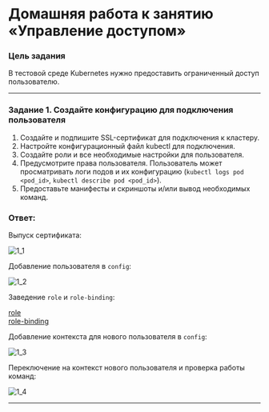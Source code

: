 # Домашняя работа к занятию «Управление доступом»

### Цель задания

В тестовой среде Kubernetes нужно предоставить ограниченный доступ пользователю.

------

### Задание 1. Создайте конфигурацию для подключения пользователя

1. Создайте и подпишите SSL-сертификат для подключения к кластеру.
2. Настройте конфигурационный файл kubectl для подключения.
3. Создайте роли и все необходимые настройки для пользователя.
4. Предусмотрите права пользователя. Пользователь может просматривать логи подов и их конфигурацию (`kubectl logs pod <pod_id>`, `kubectl describe pod <pod_id>`).
5. Предоставьте манифесты и скриншоты и/или вывод необходимых команд.

### Ответ:

Выпуск сертификата:

![1_1]()

Добавление пользователя в `config`:

![1_2]()

Заведение `role` и `role-binding`:

[role]()</br>
[role-binding]()</br>

Добавление контекста для нового пользователя в `config`:

![1_3]()

Переключение на контекст нового пользователя и проверка работы команд:

![1_4]()

------
